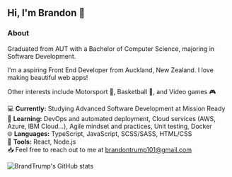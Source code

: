 ## Hi, I'm Brandon :wave:

### About 

Graduated from AUT with a Bachelor of Computer Science, majoring in Software Development.    

I'm a aspiring Front End Developer from Auckland, New Zealand. I love making beautiful web apps!

Other interests include Motorsport :checkered_flag:, Basketball :basketball:, and Video games :video_game:

:computer: **Currently:** Studying Advanced Software Development at Mission Ready<br/>
:seedling: **Learning:** DevOps and automated deployment, Cloud services (AWS, Azure, IBM Cloud...), Agile mindset and practices, Unit testing, Docker<br/>
:globe_with_meridians: **Languages:** TypeScript, JavaScript, SCSS/SASS, HTML/CSS<br/>
:wrench: **Tools:** React, Node.js<br/>
:inbox_tray: Feel free to reach out to me at brandontrump101@gmail.com<br/>

![BrandTrump's GitHub stats](https://github-readme-stats.vercel.app/api?username=BrandTrump)
